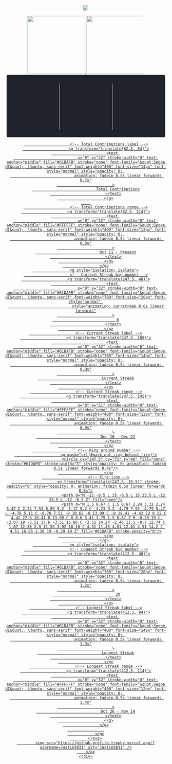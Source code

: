 <div align="center">
        <a href="https://github.com/Jastin5831">
            <img id="preview" src="https://komarev.com/ghpvc/?username=Jastin5831&color=grey">
            <br/><br/>
            <img height="180em" src="https://github-readme-stats.vercel.app/api?username=Jastin5831&show_icons=true&theme=dark&include_all_commits=true&count_private=true"/>
            <img height="180em" src="https://github-readme-stats.vercel.app/api/top-langs/?username=Jastin5831&layout=compact&langs_count=10&theme=dark"/>
            <svg xmlns="http://www.w3.org/2000/svg" xmlns:xlink="http://www.w3.org/1999/xlink" style="isolation: isolate" viewBox="0 0 495 195" width="495px" height="195px" direction="ltr">
                <style>
                    @keyframes currstreak {
                        0% { font-size: 3px; opacity: 0.2; }
                        80% { font-size: 34px; opacity: 1; }
                        100% { font-size: 28px; opacity: 1; }
                    }
                    @keyframes fadein {
                        0% { opacity: 0; }
                        100% { opacity: 1; }
                    }
                </style>
                <defs>
                    <clipPath id="outer_rectangle">
                        <rect width="495" height="195" rx="4.5"/>
                    </clipPath>
                    <mask id="mask_out_ring_behind_fire">
                        <rect width="495" height="195" fill="white"/>
                        <ellipse id="mask-ellipse" cx="247.5" cy="32" rx="13" ry="18" fill="black"/>
                    </mask>
                </defs>
                <g clip-path="url(#outer_rectangle)">
                    <g style="isolation: isolate">
                        <rect stroke="#000000" stroke-opacity="0" fill="#20232A" rx="4.5" x="0.5" y="0.5" width="494" height="194"/>
                    </g>
                    <g style="isolation: isolate">
                        <line x1="165" y1="28" x2="165" y2="170" vector-effect="non-scaling-stroke" stroke-width="1" stroke="#E4E2E2" stroke-linejoin="miter" stroke-linecap="square" stroke-miterlimit="3"/>
                        <line x1="330" y1="28" x2="330" y2="170" vector-effect="non-scaling-stroke" stroke-width="1" stroke="#E4E2E2" stroke-linejoin="miter" stroke-linecap="square" stroke-miterlimit="3"/>
                    </g>
                    <g style="isolation: isolate">
                        <!-- Total Contributions big number -->
                        <g transform="translate(82.5, 48)">
                            <text 
                                x="0" y="32" stroke-width="0" text-anchor="middle" fill="#61DAFB" stroke="none" font-family="&quot;Segoe UI&quot;, Ubuntu, sans-serif" font-weight="700" font-size="28px" font-style="normal" style="opacity: 0; 
                                animation: fadein 0.5s linear forwards 0.6s"
                            >
                                164
                            </text>
                        </g>
        
                        <!-- Total Contributions label -->
                        <g transform="translate(82.5, 84)">
                            <text 
                                x="0" y="32" stroke-width="0" text-anchor="middle" fill="#61DAFB" stroke="none" font-family="&quot;Segoe UI&quot;, Ubuntu, sans-serif" font-weight="400" font-size="14px" font-style="normal" style="opacity: 0; 
                                animation: fadein 0.5s linear forwards 0.7s"
                            >
                                Total Contributions
                            </text>
                        </g>
        
                        <!-- Total Contributions range -->
                        <g transform="translate(82.5, 114)">
                            <text 
                                x="0" y="32" stroke-width="0" text-anchor="middle" fill="#FFFFFF" stroke="none" font-family="&quot;Segoe UI&quot;, Ubuntu, sans-serif" font-weight="400" font-size="12px" font-style="normal" style="opacity: 0; 
                                animation: fadein 0.5s linear forwards 0.8s"
                            >
                                Oct 11 - Present
                            </text>
                        </g>
                    </g>
                    <g style="isolation: isolate">
                        <!-- Current Streak big number -->
                        <g transform="translate(247.5, 48)">
                            <text 
                                x="0" y="32" stroke-width="0" text-anchor="middle" fill="#61DAFB" stroke="none" font-family="&quot;Segoe UI&quot;, Ubuntu, sans-serif" font-weight="700" font-size="28px" font-style="normal" 
                                style="animation: currstreak 0.6s linear forwards"
                            >
                                6
                            </text>
                        </g>
                        <!-- Current Streak label -->
                        <g transform="translate(247.5, 108)">
                            <text 
                                x="0" y="32" stroke-width="0" text-anchor="middle" fill="#61DAFB" stroke="none" font-family="&quot;Segoe UI&quot;, Ubuntu, sans-serif" font-weight="700" font-size="14px" font-style="normal" style="opacity: 0; 
                                animation: fadein 0.5s linear forwards 0.9s"
                            >
                                Current Streak
                            </text>
                        </g>
                        <!-- Current Streak range -->
                        <g transform="translate(247.5, 145)">
                            <text 
                                x="0" y="21" stroke-width="0" text-anchor="middle" fill="#FFFFFF" stroke="none" font-family="&quot;Segoe UI&quot;, Ubuntu, sans-serif" font-weight="400" font-size="12px" font-style="normal" style="opacity: 0; 
                                animation: fadein 0.5s linear forwards 0.9s"
                            >
                                Dec 16 - Dec 21
                            </text>
                        </g>
                        <!-- Ring around number -->
                        <g mask="url(#mask_out_ring_behind_fire)">
                            <circle cx="247.5" cy="71" r="40" fill="none" stroke="#61DAFB" stroke-width="5" style="opacity: 0; animation: fadein 0.5s linear forwards 0.4s"/>
                        </g>
                        <!-- Fire icon -->
                        <g transform="translate(247.5, 19.5)" stroke-opacity="0" style="opacity: 0; animation: fadein 0.5s linear forwards 0.6s">
                            <path d="M -12 -0.5 L 15 -0.5 L 15 23.5 L -12 23.5 L -12 -0.5 Z" fill="none"/>
                            <path d="M 1.5 0.67 C 1.5 0.67 2.24 3.32 2.24 5.47 C 2.24 7.53 0.89 9.2 -1.17 9.2 C -3.23 9.2 -4.79 7.53 -4.79 5.47 L -4.76 5.11 C -6.78 7.51 -8 10.62 -8 13.99 C -8 18.41 -4.42 22 0 22 C 4.42 22 8 18.41 8 13.99 C 8 8.6 5.41 3.79 1.5 0.67 Z M -0.29 19 C -2.07 19 -3.51 17.6 -3.51 15.86 C -3.51 14.24 -2.46 13.1 -0.7 12.74 C 1.07 12.38 2.9 11.53 3.92 10.16 C 4.31 11.45 4.51 12.81 4.51 14.2 C 4.51 16.85 2.36 19 -0.29 19 Z" fill="#61DAFB" stroke-opacity="0"/>
                        </g>
                    </g>
                    <g style="isolation: isolate">
                        <!-- Longest Streak big number -->
                        <g transform="translate(412.5, 48)">
                            <text 
                                x="0" y="32" stroke-width="0" text-anchor="middle" fill="#61DAFB" stroke="none" font-family="&quot;Segoe UI&quot;, Ubuntu, sans-serif" font-weight="700" font-size="28px" font-style="normal" style="opacity: 0; 
                                animation: fadein 0.5s linear forwards 1.2s"
                            >
                                20
                            </text>
                        </g>
                        <!-- Longest Streak label -->
                        <g transform="translate(412.5, 84)">
                            <text 
                                x="0" y="32" stroke-width="0" text-anchor="middle" fill="#61DAFB" stroke="none" font-family="&quot;Segoe UI&quot;, Ubuntu, sans-serif" font-weight="400" font-size="14px" font-style="normal" style="opacity: 0; 
                                animation: fadein 0.5s linear forwards 1.3s"
                            >
                                Longest Streak
                            </text>
                        </g>
                        <!-- Longest Streak range -->
                        <g transform="translate(412.5, 114)">
                            <text 
                                x="0" y="32" stroke-width="0" text-anchor="middle" fill="#FFFFFF" stroke="none" font-family="&quot;Segoe UI&quot;, Ubuntu, sans-serif" font-weight="400" font-size="12px" font-style="normal" style="opacity: 0; 
                                animation: fadein 0.5s linear forwards 1.4s"
                            >
                                Oct 26 - Nov 14
                            </text>
                        </g>
                    </g>
                    
                </g>
            </svg>
            <img src="https://github-profile-trophy.vercel.app/?username=Jastin5831" alt="Jastin5831" />
        </a>
    </div>
